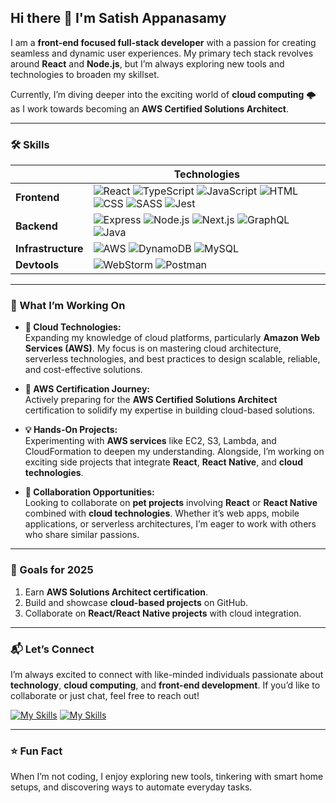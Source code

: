 ## Hi there 👋 I'm **Satish Appanasamy**  

I am a **front-end focused full-stack developer** with a passion for creating seamless and dynamic user experiences. My primary tech stack revolves around **React** and **Node.js**, but I’m always exploring new tools and technologies to broaden my skillset.  

Currently, I’m diving deeper into the exciting world of **cloud computing** 🌩️ as I work towards becoming an **AWS Certified Solutions Architect**.  

---

### 🛠️ Skills  

|               | Technologies                                                                                      |
|---------------|--------------------------------------------------------------------------------------------------|
| **Frontend**  | ![React](https://skillicons.dev/icons?i=react) ![TypeScript](https://skillicons.dev/icons?i=ts) ![JavaScript](https://skillicons.dev/icons?i=js) ![HTML](https://skillicons.dev/icons?i=html) ![CSS](https://skillicons.dev/icons?i=css) ![SASS](https://skillicons.dev/icons?i=sass) ![Jest](https://skillicons.dev/icons?i=jest) |
| **Backend**   | ![Express](https://skillicons.dev/icons?i=express) ![Node.js](https://skillicons.dev/icons?i=nodejs) ![Next.js](https://skillicons.dev/icons?i=nextjs) ![GraphQL](https://skillicons.dev/icons?i=graphql) ![Java](https://skillicons.dev/icons?i=java) |
| **Infrastructure** | ![AWS](https://skillicons.dev/icons?i=aws) ![DynamoDB](https://skillicons.dev/icons?i=dynamodb) ![MySQL](https://skillicons.dev/icons?i=mysql) |
| **Devtools**  | ![WebStorm](https://skillicons.dev/icons?i=webstorm) ![Postman](https://skillicons.dev/icons?i=postman) |

---

### 🌟 What I’m Working On  

- **🚀 Cloud Technologies:**  
  Expanding my knowledge of cloud platforms, particularly **Amazon Web Services (AWS)**. My focus is on mastering cloud architecture, serverless technologies, and best practices to design scalable, reliable, and cost-effective solutions.

- **🎯 AWS Certification Journey:**  
  Actively preparing for the **AWS Certified Solutions Architect** certification to solidify my expertise in building cloud-based solutions.

- **💡 Hands-On Projects:**  
  Experimenting with **AWS services** like EC2, S3, Lambda, and CloudFormation to deepen my understanding. Alongside, I’m working on exciting side projects that integrate **React**, **React Native**, and **cloud technologies**.

- **🤝 Collaboration Opportunities:**  
  Looking to collaborate on **pet projects** involving **React** or **React Native** combined with **cloud technologies**. Whether it’s web apps, mobile applications, or serverless architectures, I’m eager to work with others who share similar passions.

---

### 🎯 Goals for 2025  

1. Earn **AWS Solutions Architect certification**.  
2. Build and showcase **cloud-based projects** on GitHub.  
3. Collaborate on **React/React Native projects** with cloud integration.  

---

### 📬 Let’s Connect  

I’m always excited to connect with like-minded individuals passionate about **technology**, **cloud computing**, and **front-end development**. If you’d like to collaborate or just chat, feel free to reach out!  

[![My Skills](https://skillicons.dev/icons?i=linkedin)](https://www.linkedin.com/in/satish-kumar11/)
[![My Skills](https://skillicons.dev/icons?i=gmail)](mailto:satish.appanasamy@gmail.com)

---

### ⭐ Fun Fact  
When I’m not coding, I enjoy exploring new tools, tinkering with smart home setups, and discovering ways to automate everyday tasks.  

<!--
**shadowae/shadowae** is a ✨ _special_ ✨ repository because its `README.md` (this file) appears on your GitHub profile.


🌐 Your LinkedIn Profile
📧 Your Email Address

Feel free to customize this based on your preferences!

- 🔭 I’m currently working on ...
- 🌱 I’m currently learning ...
- 👯 I’m looking to collaborate on ...
- 🤔 I’m looking for help with ...
- 💬 Ask me about ...
- 📫 How to reach me: ...
- 😄 Pronouns: ...
- ⚡ Fun fact: ...
-->
